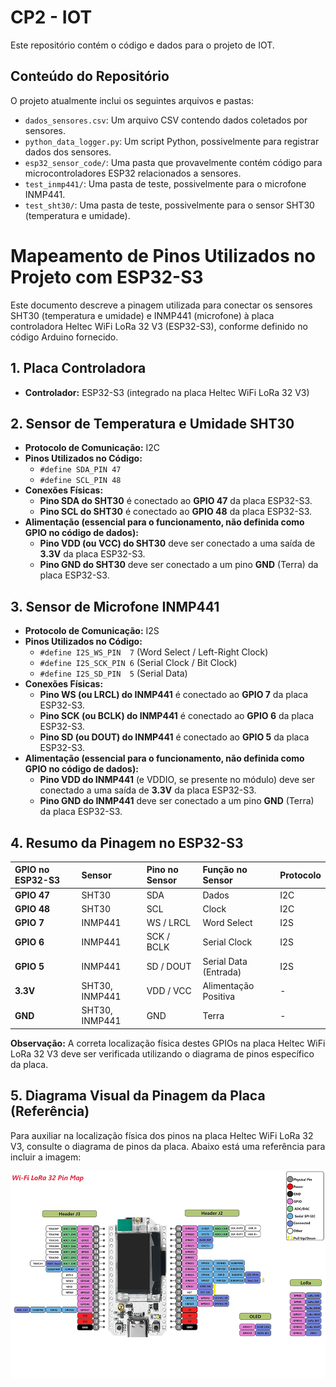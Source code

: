 
# CP2 - IOT

Este repositório contém o código e dados para o projeto de IOT.

## Conteúdo do Repositório

O projeto atualmente inclui os seguintes arquivos e pastas:

* `dados_sensores.csv`: Um arquivo CSV contendo dados coletados por sensores.
* `python_data_logger.py`: Um script Python, possivelmente para registrar dados dos sensores.
* `esp32_sensor_code/`: Uma pasta que provavelmente contém código para microcontroladores ESP32 relacionados a sensores.
* `test_inmp441/`: Uma pasta de teste, possivelmente para o microfone INMP441.
* `test_sht30/`: Uma pasta de teste, possivelmente para o sensor SHT30 (temperatura e umidade).


# Mapeamento de Pinos Utilizados no Projeto com ESP32-S3

Este documento descreve a pinagem utilizada para conectar os sensores SHT30 (temperatura e umidade) e INMP441 (microfone) à placa controladora Heltec WiFi LoRa 32 V3 (ESP32-S3), conforme definido no código Arduino fornecido.

## 1. Placa Controladora

* **Controlador:** ESP32-S3 (integrado na placa Heltec WiFi LoRa 32 V3)

## 2. Sensor de Temperatura e Umidade SHT30

* **Protocolo de Comunicação:** I2C
* **Pinos Utilizados no Código:**
    * `#define SDA_PIN 47`
    * `#define SCL_PIN 48`
* **Conexões Físicas:**
    * **Pino SDA do SHT30** é conectado ao **GPIO 47** da placa ESP32-S3.
    * **Pino SCL do SHT30** é conectado ao **GPIO 48** da placa ESP32-S3.
* **Alimentação (essencial para o funcionamento, não definida como GPIO no código de dados):**
    * **Pino VDD (ou VCC) do SHT30** deve ser conectado a uma saída de **3.3V** da placa ESP32-S3.
    * **Pino GND do SHT30** deve ser conectado a um pino **GND** (Terra) da placa ESP32-S3.

## 3. Sensor de Microfone INMP441

* **Protocolo de Comunicação:** I2S
* **Pinos Utilizados no Código:**
    * `#define I2S_WS_PIN  7`  (Word Select / Left-Right Clock)
    * `#define I2S_SCK_PIN 6`  (Serial Clock / Bit Clock)
    * `#define I2S_SD_PIN  5`  (Serial Data)
* **Conexões Físicas:**
    * **Pino WS (ou LRCL) do INMP441** é conectado ao **GPIO 7** da placa ESP32-S3.
    * **Pino SCK (ou BCLK) do INMP441** é conectado ao **GPIO 6** da placa ESP32-S3.
    * **Pino SD (ou DOUT) do INMP441** é conectado ao **GPIO 5** da placa ESP32-S3.
* **Alimentação (essencial para o funcionamento, não definida como GPIO no código de dados):**
    * **Pino VDD do INMP441** (e VDDIO, se presente no módulo) deve ser conectado a uma saída de **3.3V** da placa ESP32-S3.
    * **Pino GND do INMP441** deve ser conectado a um pino **GND** (Terra) da placa ESP32-S3.

## 4. Resumo da Pinagem no ESP32-S3

| GPIO no ESP32-S3 | Sensor        | Pino no Sensor | Função no Sensor     | Protocolo |
| :--------------- | :------------ | :------------- | :------------------- | :-------- |
| **GPIO 47** | SHT30         | SDA            | Dados                | I2C       |
| **GPIO 48** | SHT30         | SCL            | Clock                | I2C       |
| **GPIO 7** | INMP441       | WS / LRCL      | Word Select          | I2S       |
| **GPIO 6** | INMP441       | SCK / BCLK     | Serial Clock         | I2S       |
| **GPIO 5** | INMP441       | SD / DOUT      | Serial Data (Entrada)| I2S       |
| **3.3V** | SHT30, INMP441| VDD / VCC      | Alimentação Positiva | -         |
| **GND** | SHT30, INMP441| GND            | Terra                | -         |

**Observação:** A correta localização física destes GPIOs na placa Heltec WiFi LoRa 32 V3 deve ser verificada utilizando o diagrama de pinos específico da placa.

## 5. Diagrama Visual da Pinagem da Placa (Referência)

Para auxiliar na localização física dos pinos na placa Heltec WiFi LoRa 32 V3, consulte o diagrama de pinos da placa. Abaixo está uma referência para incluir a imagem:

![Diagrama de Pinos da Placa Heltec WiFi LoRa 32 V3](img/pin.png)


